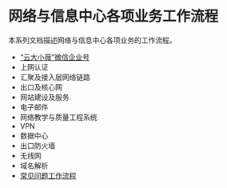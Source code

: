 # 网络与信息中心各项业务工作流程

本系列文档描述网络与信息中心各项业务的工作流程。

- [“云大小薇”微信企业号](./xiaowei/README.md)
- 上网认证
- 汇聚及接入层网络链路
- 出口及核心网
- 网站建设及服务
- 电子邮件
- 网络教学与质量工程系统
- VPN
- 数据中心
- 出口防火墙
- 无线网
- 域名解析
- [常见问题工作流程](./faq/README.md)